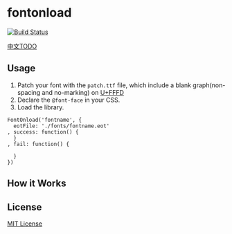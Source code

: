 # fontonload

[![Build Status](https://img.shields.io/travis/houkanshan/fontonload/master.svg)](https://travis-ci.org/houkanshan/fontonload)

[中文TODO](http://houkanshan.github.io/)

## Usage

1. Patch your font with the `patch.ttf` file,
  which include a blank graph(non-spacing and no-marking)
  on [U+FFFD](http://www.fileformat.info/info/unicode/char/fffd/index.htm)
2. Declare the `@font-face` in your CSS.
3. Load the library.

```
FontOnload('fontname', {
  eotFile: './fonts/fontname.eot'
, success: function() {
  }
, fail: function() {

  }
})
```

## How it Works

## License

[MIT License](http://en.wikipedia.org/wiki/MIT_License)


